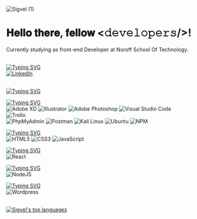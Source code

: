 ![Sigvel (1)](https://user-images.githubusercontent.com/89355439/171229275-71593e27-5844-4675-84f1-060d455e9713.png)

# 𝐇𝐞𝐥𝐥𝐨 𝐭𝐡𝐞𝐫𝐞, 𝐟𝐞𝐥𝐥𝐨𝐰 <𝚍𝚎𝚟𝚎𝚕𝚘𝚙𝚎𝚛𝚜/>!
Currently studying as front-end Developer at Noroff School Of Technology.
<br>
<br>
<!-- Socials  -->
[![Typing SVG](https://readme-typing-svg.herokuapp.com/?lines=Socials+📫&color=C2C2C2)](https://git.io/typing-svg)<br>
[![LinkedIn](https://img.shields.io/badge/linkedin-%230077B5.svg?style=for-the-badge&logo=linkedin&logoColor=white)](https://www.linkedin.com/in/tony-erlandsen-a50b80239/)<br>
<br>
<!-- Header Skills section -->
[![Typing SVG](https://readme-typing-svg.herokuapp.com/?lines=Tools+and+Languages&color=C2C2C2)](https://git.io/typing-svg)<br>
<!-- Tools  -->
[![Typing SVG](https://readme-typing-svg.herokuapp.com/?lines=Tools&color=C2C2C2&size=18)](https://git.io/typing-svg)<br>
![Adobe XD](https://img.shields.io/badge/Adobe%20XD-470137?style=for-the-badge&logo=Adobe%20XD&logoColor=#FF61F6)
![Illustrator](https://img.shields.io/badge/Adobe%20Illustrator-FF9A00?style=for-the-badge&logo=adobe%20illustrator&logoColor=white)
![Adobe Photoshop](https://img.shields.io/badge/adobe%20photoshop-%2331A8FF.svg?style=for-the-badge&logo=adobe%20photoshop&logoColor=white)
![Visual Studio Code](https://img.shields.io/badge/Visual%20Studio%20Code-0078d7.svg?style=for-the-badge&logo=visual-studio-code&logoColor=white)
![Trello](https://img.shields.io/badge/Trello-0052CC?style=for-the-badge&logo=trello&logoColor=white)<br>
![PhpMyAdmin](https://img.shields.io/badge/phpMyAdmin-6C78AF.svg?style=for-the-badge&logo=phpMyAdmin&logoColor=white)
![Postman](https://img.shields.io/badge/Postman-FF6C37.svg?style=for-the-badge&logo=Postman&logoColor=white)
![Kali Linux](https://img.shields.io/badge/Kali_Linux-557C94?style=for-the-badge&logo=kali-linux&logoColor=white)
![Ubuntu](https://img.shields.io/badge/Ubuntu-E95420?style=for-the-badge&logo=ubuntu&logoColor=white)
![NPM](https://img.shields.io/badge/NPM-%23000000.svg?style=for-the-badge&logo=npm&logoColor=white)
<!-- Languages  -->
[![Typing SVG](https://readme-typing-svg.herokuapp.com/?lines=Languages&color=C2C2C2&size=18)](https://git.io/typing-svg)<br>
![HTML5](https://img.shields.io/badge/html5-%23E34F26.svg?style=for-the-badge&logo=html5&logoColor=white)
![CSS3](https://img.shields.io/badge/css3-%231572B6.svg?style=for-the-badge&logo=css3&logoColor=white)
![JavaScript](https://img.shields.io/badge/javascript-%23323330.svg?style=for-the-badge&logo=javascript&logoColor=%23F7DF1E)
<!-- Libraries  -->
[![Typing SVG](https://readme-typing-svg.herokuapp.com/?lines=Libraries&color=C2C2C2&size=18)](https://git.io/typing-svg)<br>
![React](https://img.shields.io/badge/React-20232A?style=for-the-badge&logo=react&logoColor=61DAFB)
<!-- Frameworks  -->
[![Typing SVG](https://readme-typing-svg.herokuapp.com/?lines=Frameworks&color=C2C2C2&size=18)](https://git.io/typing-svg)<br>
![NodeJS](https://img.shields.io/badge/node.js-6DA55F?style=for-the-badge&logo=node.js&logoColor=white)
<!-- Content Management Systems  -->
[![Typing SVG](https://readme-typing-svg.herokuapp.com/?lines=Content+Management+Systems&color=C2C2C2&size=18)](https://git.io/typing-svg)<br>
![Wordpress](https://img.shields.io/badge/Wordpress-21759B?style=for-the-badge&logo=wordpress&logoColor=white)<br>
<br>

[![Sigvel's top languages](https://github-readme-stats.vercel.app/api/top-langs/?username=Sigvel&theme=blue-green)](https://github.com/Sigvel/github-readme-stats)

<!-- ![Website](https://img.shields.io/badge/website-000000?style=for-the-badge&logo=About.me&logoColor=white) -->
